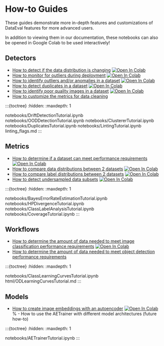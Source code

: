 How-to Guides
=========

These guides demonstrate more in-depth features and customizations of DataEval features for more advanced users.

In addition to viewing them in our documentation, these notebooks can also be opened in Google Colab to be used interactively!

Detectors
---------

- [How to detect if the data distribution is changing](notebooks/DriftDetectionTutorial) [![Open In Colab][colab-badge]][drift-colab]
- [How to monitor for outliers during deployment](notebooks/OODDetectionTutorial) [![Open In Colab][colab-badge]][out-colab]
- [How to identify outliers and/or anomalies in a dataset](notebooks/ClustererTutorial) [![Open In Colab][colab-badge]][clust-colab]
- [How to detect duplicates in a dataset](notebooks/DuplicatesTutorial) [![Open In Colab][colab-badge]][dup-colab]
- [How to identify poor quality images in a dataset](notebooks/LintingTutorial) [![Open In Colab][colab-badge]][lint-colab]
- [How to customize the metrics for data cleaning](linting_flags.md)

:::{toctree}
:hidden:
:maxdepth: 1

notebooks/DriftDetectionTutorial.ipynb
notebooks/OODDetectionTutorial.ipynb
notebooks/ClustererTutorial.ipynb
notebooks/DuplicatesTutorial.ipynb
notebooks/LintingTutorial.ipynb
linting_flags.md
:::

Metrics
-------

- [How to determine if a dataset can meet performance requirements](notebooks/BayesErrorRateEstimationTutorial) [![Open In Colab][colab-badge]][ber-colab]
- [How to compare data distributions between 2 datasets](notebooks/HPDivergenceTutorial) [![Open In Colab][colab-badge]][div-colab]
- [How to compare label distributions between 2 datasets](notebooks/ClassLabelAnalysisTutorial) [![Open In Colab][colab-badge]][lbl-colab]
- [How to detect undersampled data subsets](notebooks/CoverageTutorial) [![Open In Colab][colab-badge]][cov-colab]

:::{toctree}
:hidden:
:maxdepth: 1

notebooks/BayesErrorRateEstimationTutorial.ipynb
notebooks/HPDivergenceTutorial.ipynb
notebooks/ClassLabelAnalysisTutorial.ipynb
notebooks/CoverageTutorial.ipynb
:::

Workflows
---------

- [How to determine the amount of data needed to meet image classification performance requirements](notebooks/ClassLearningCurvesTutorial) [![Open In Colab][colab-badge]][suff-colab]
- [How to determine the amount of data needed to meet object detection performance requirements](html/ODLearningCurvesTutorial)

:::{toctree}
:hidden:
:maxdepth: 1

notebooks/ClassLearningCurvesTutorial.ipynb
html/ODLearningCurvesTutorial.md
:::

Models
------

- [How to create image embeddings with an autoencoder](notebooks/AETrainerTutorial) [![Open In Colab][colab-badge]][ae-colab]
% - How to use the AETrainer with different model architectures (future how-to)

:::{toctree}
:hidden:
:maxdepth: 1

notebooks/AETrainerTutorial.ipynb
:::

[colab-badge]: https://colab.research.google.com/assets/colab-badge.svg
[ber-colab]: https://colab.research.google.com/github/aria-ml/dataeval/blob/main/docs/how_to/notebooks/BayesErrorRateEstimationTutorial.ipynb
[suff-colab]: https://colab.research.google.com/github/aria-ml/dataeval/blob/main/docs/how_to/notebooks/ClassLearningCurvesTutorial.ipynb
[div-colab]: https://colab.research.google.com/github/aria-ml/dataeval/blob/main/docs/how_to/notebooks/HPDivergenceTutorial.ipynb
[drift-colab]: https://colab.research.google.com/github/aria-ml/dataeval/blob/main/docs/how_to/notebooks/DriftDetectionTutorial.ipynb
[out-colab]: https://colab.research.google.com/github/aria-ml/dataeval/blob/main/docs/how_to/notebooks/OODDetectionTutorial.ipynb
[ae-colab]: https://colab.research.google.com/github/aria-ml/dataeval/blob/main/docs/how_to/notebooks/AETrainerTutorial.ipynb
[lbl-colab]: https://colab.research.google.com/github/aria-ml/dataeval/blob/main/docs/how_to/notebooks/ClassLabelAnalysisTutorial.ipynb
[odlc-colab]: https://colab.research.google.com/github/aria-ml/dataeval/blob/main/docs/how_to/notebooks/ODLearningCurvesTutorial.ipynb
[clust-colab]: https://colab.research.google.com/github/aria-ml/dataeval/blob/main/docs/how_to/notebooks/ClustererTutorial.ipynb
[dup-colab]: https://colab.research.google.com/github/aria-ml/dataeval/blob/main/docs/how_to/notebooks/DuplicatesTutorial.ipynb
[lint-colab]: https://colab.research.google.com/github/aria-ml/dataeval/blob/main/docs/how_to/notebooks/LintingTutorial.ipynb
[cov-colab]: https://colab.research.google.com/github/aria-ml/dataeval/blob/main/docs/how_to/notebooks/CoverageTutorial.ipynb